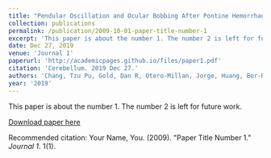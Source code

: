 ```yaml
---
title: "Pendular Oscillation and Ocular Bobbing After Pontine Hemorrhage"
collection: publications
permalink: /publication/2009-10-01-paper-title-number-1
excerpt: 'This paper is about the number 1. The number 2 is left for future work.'
date: Dec 27, 2019
venue: 'Journal 1'
paperurl: 'http://academicpages.github.io/files/paper1.pdf'
citation: 'Cerebellum. 2019 Dec 27.'
authors: 'Chang, Tzu Pu, Gold, Dan R, Otero-Millan, Jorge, Huang, Bor-Ren, Zee, David S'
year: '2019'
---
```

This paper is about the number 1. The number 2 is left for future work.

[Download paper here](http://academicpages.github.io/files/paper1.pdf)

Recommended citation: Your Name, You. (2009). "Paper Title Number 1." <i>Journal 1</i>. 1(1).
